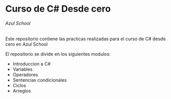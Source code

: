 # Curso de C# Desde cero
###### Azul School
Este repositorio contiene las practicas realizadas para el curso de C# desde cero en Azul School

El repositorio se divide en los siguientes modulos:
* Introduccion a C#
* Variables
* Operadores
* Sentencias condicionales
* Ciclos
* Arreglos

<!-- (Template)
Este curso tambien cuenta con un proyecto final, en el que se aplicaran los conocimientos adquiridos en el curso.  
Descripcion del proyecto:  
* Simular el sistema de registro de un almacen de una tienda que vende productos de frutas y verduras   
    
## Ejecucion
Cada archivo JS viene con su respectivo HTML para poder correr el codigo.  
Solo debes abrir el archivo HTML en el navegador para ejecutarlo.  
  
Los que no cuentan con su respectivo HTML se corren en la terminal del editor de codigo.
-->